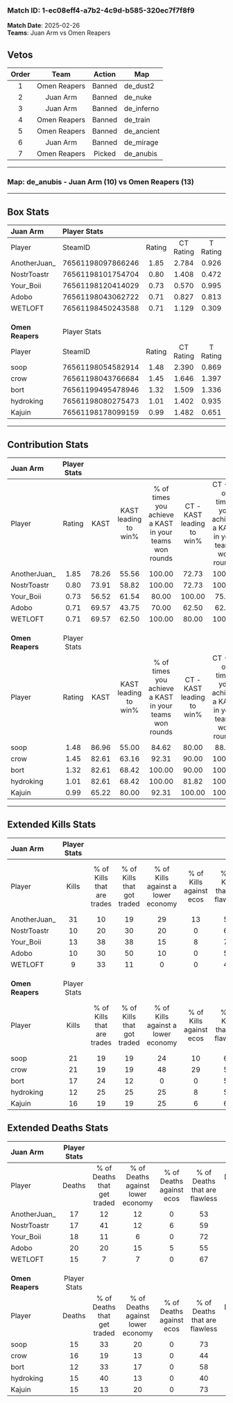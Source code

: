 ### Match ID: 1-ec08eff4-a7b2-4c9d-b585-320ec7f7f8f9  
**Match Date**: 2025-02-26  
**Teams**: Juan Arm vs Omen Reapers  

## Vetos  

| Order | Team | Action | Map |
| :---: | :--: | :----: | --- |
| 1 | Omen Reapers | Banned | de_dust2 |
| 2 | Juan Arm | Banned | de_nuke |
| 3 | Juan Arm | Banned | de_inferno |
| 4 | Omen Reapers | Banned | de_train |
| 5 | Omen Reapers | Banned | de_ancient |
| 6 | Juan Arm | Banned | de_mirage |
| 7 | Omen Reapers | Picked | de_anubis |

---  

### **Map**: de_anubis - Juan Arm (10) vs Omen Reapers (13)  
---  

## Box Stats  

| **Juan Arm**     | Player Stats      |        |           |          |       |       |       |         |        |      |     |
| :- | :- | :-: | :-: | :-: | :-: | :-: | :-: | :-: | :-: | :-: | :-: |
| Player           | SteamID           | Rating | CT Rating | T Rating | KAST  |  ADR  | Kills | Assists | Deaths | K/D  | HS% |
| AnotherJuan_     | 76561198097866246 |  1.85  |   2.784   |  0.926   | 78.26 | 129.7 |  31   |    7    |   17   | 1.82 | 45  |
| NostrToastr      | 76561198101754704 |  0.80  |   1.408   |  0.472   | 73.91 | 57.8  |  10   |    7    |   17   | 0.59 | 60  |
| Your_Boii        | 76561198120414029 |  0.73  |   0.570   |  0.995   | 56.52 | 53.7  |  13   |    2    |   18   | 0.72 | 38  |
| Adobo            | 76561198043062722 |  0.71  |   0.827   |  0.813   | 69.57 | 61.7  |  10   |    7    |   20   | 0.50 | 80  |
| WETLOFT          | 76561198450243588 |  0.71  |   1.129   |  0.309   | 69.57 | 43.9  |   9   |    3    |   15   | 0.60 | 44  |
|                  |                   |        |           |          |       |       |       |         |        |      |     |
|                  |                   |        |           |          |       |       |       |         |        |      |     |
|                  |                   |        |           |          |       |       |       |         |        |      |     |
| **Omen Reapers** | Player Stats      |        |           |          |       |       |       |         |        |      |     |
| Player           | SteamID           | Rating | CT Rating | T Rating | KAST  |  ADR  | Kills | Assists | Deaths | K/D  | HS% |
| soop             | 76561198054582914 |  1.48  |   2.390   |  0.869   | 86.96 | 97.6  |  21   |    7    |   15   | 1.40 | 33  |
| crow             | 76561198043766684 |  1.45  |   1.646   |  1.397   | 82.61 | 101.3 |  21   |    9    |   16   | 1.31 | 42  |
| bort             | 76561199495478946 |  1.32  |   1.509   |  1.336   | 82.61 | 82.7  |  17   |    7    |   12   | 1.42 | 47  |
| hydroking        | 76561198080275473 |  1.01  |   1.402   |  0.935   | 82.61 | 57.0  |  12   |   13    |   15   | 0.80 | 33  |
| Kajuin           | 76561198178099159 |  0.99  |   1.482   |  0.651   | 65.22 | 59.2  |  16   |    3    |   15   | 1.07 | 43  |
---  

## Contribution Stats  

| **Juan Arm**     | Player Stats |       |                      |                                                        |                           |                                                             |                          |                                                            |
| :- | :-: | :-: | :-: | :-: | :-: | :-: | :-: | :-: |
| Player           |    Rating    | KAST  | KAST leading to win% | % of times you achieve a KAST in your teams won rounds | CT - KAST leading to win% | CT - % of times you achieve a KAST in your teams won rounds | T - KAST leading to win% | T - % of times you achieve a KAST in your teams won rounds |
| AnotherJuan_     |     1.85     | 78.26 |        55.56         |                         100.00                         |           72.73           |                           100.00                            |          28.57           |                           100.00                           |
| NostrToastr      |     0.80     | 73.91 |        58.82         |                         100.00                         |           72.73           |                           100.00                            |          33.33           |                           100.00                           |
| Your_Boii        |     0.73     | 56.52 |        61.54         |                         80.00                          |          100.00           |                            75.00                            |          28.57           |                           100.00                           |
| Adobo            |     0.71     | 69.57 |        43.75         |                         70.00                          |           62.50           |                            62.50                            |          25.00           |                           100.00                           |
| WETLOFT          |     0.71     | 69.57 |        62.50         |                         100.00                         |           80.00           |                           100.00                            |          33.33           |                           100.00                           |
|                  |              |       |                      |                                                        |                           |                                                             |                          |                                                            |
|                  |              |       |                      |                                                        |                           |                                                             |                          |                                                            |
|                  |              |       |                      |                                                        |                           |                                                             |                          |                                                            |
| **Omen Reapers** | Player Stats |       |                      |                                                        |                           |                                                             |                          |                                                            |
| Player           |    Rating    | KAST  | KAST leading to win% | % of times you achieve a KAST in your teams won rounds | CT - KAST leading to win% | CT - % of times you achieve a KAST in your teams won rounds | T - KAST leading to win% | T - % of times you achieve a KAST in your teams won rounds |
| soop             |     1.48     | 86.96 |        55.00         |                         84.62                          |           80.00           |                            88.89                            |          30.00           |                           75.00                            |
| crow             |     1.45     | 82.61 |        63.16         |                         92.31                          |           90.00           |                           100.00                            |          33.33           |                           75.00                            |
| bort             |     1.32     | 82.61 |        68.42         |                         100.00                         |           90.00           |                           100.00                            |          44.44           |                           100.00                           |
| hydroking        |     1.01     | 82.61 |        68.42         |                         100.00                         |           81.82           |                           100.00                            |          50.00           |                           100.00                           |
| Kajuin           |     0.99     | 65.22 |        80.00         |                         92.31                          |          100.00           |                           100.00                            |          50.00           |                           75.00                            |
---  

## Extended Kills Stats  

| **Juan Arm**     | Player Stats |                            |                            |                                    |                         |                              |                                 |                                       |                    |           |
| :- | :-: | :-: | :-: | :-: | :-: | :-: | :-: | :-: | :-: | :-: |
| Player           |    Kills     | % of Kills that are trades | % of Kills that got traded | % of Kills against a lower economy | % of Kills against ecos | % of Kills that are flawless | % of Kills that are close duels | % of Kills that are assisted by flash | Pistol Round Kills | AWP Kills |
| AnotherJuan_     |      31      |             10             |             19             |                 29                 |           13            |              55              |                6                |                   0                   |         1          |     0     |
| NostrToastr      |      10      |             20             |             30             |                 20                 |            0            |              60              |               20                |                   0                   |         0          |     0     |
| Your_Boii        |      13      |             38             |             38             |                 15                 |            8            |              77              |                0                |                   0                   |         0          |     0     |
| Adobo            |      10      |             30             |             50             |                 10                 |            0            |              50              |               10                |                   0                   |         1          |     0     |
| WETLOFT          |      9       |             33             |             11             |                 0                  |            0            |              44              |               22                |                  22                   |         1          |     0     |
|                  |              |                            |                            |                                    |                         |                              |                                 |                                       |                    |           |
|                  |              |                            |                            |                                    |                         |                              |                                 |                                       |                    |           |
|                  |              |                            |                            |                                    |                         |                              |                                 |                                       |                    |           |
| **Omen Reapers** | Player Stats |                            |                            |                                    |                         |                              |                                 |                                       |                    |           |
| Player           |    Kills     | % of Kills that are trades | % of Kills that got traded | % of Kills against a lower economy | % of Kills against ecos | % of Kills that are flawless | % of Kills that are close duels | % of Kills that are assisted by flash | Pistol Round Kills | AWP Kills |
| soop             |      21      |             19             |             19             |                 24                 |           10            |              67              |               10                |                   5                   |         4          |     0     |
| crow             |      21      |             19             |             19             |                 48                 |           29            |              57              |               10                |                   0                   |         1          |     3     |
| bort             |      17      |             24             |             12             |                 0                  |            0            |              59              |                6                |                  12                   |         3          |     0     |
| hydroking        |      12      |             25             |             25             |                 25                 |            8            |              58              |                8                |                   0                   |         0          |     0     |
| Kajuin           |      16      |             19             |             19             |                 25                 |            6            |              63              |                0                |                   0                   |         2          |     3     |
## Extended Deaths Stats  

| **Juan Arm**     | Player Stats |                             |                                   |                          |                               |                            |                           |               |
| :- | :-: | :-: | :-: | :-: | :-: | :-: | :-: | :-: |
| Player           |    Deaths    | % of Deaths that get traded | % of Deaths against lower economy | % of Deaths against ecos | % of Deaths that are flawless | % of Deaths that are close | % of Deaths while blinded | Deaths to AWP |
| AnotherJuan_     |      17      |             12              |                12                 |            0             |              53               |             12             |             0             |       1       |
| NostrToastr      |      17      |             41              |                12                 |            6             |              59               |             6              |             0             |       2       |
| Your_Boii        |      18      |             11              |                 6                 |            0             |              72               |             6              |            11             |       0       |
| Adobo            |      20      |             20              |                15                 |            5             |              55               |             5              |             0             |       2       |
| WETLOFT          |      15      |              7              |                 7                 |            0             |              67               |             7              |             7             |       1       |
|                  |              |                             |                                   |                          |                               |                            |                           |               |
|                  |              |                             |                                   |                          |                               |                            |                           |               |
|                  |              |                             |                                   |                          |                               |                            |                           |               |
| **Omen Reapers** | Player Stats |                             |                                   |                          |                               |                            |                           |               |
| Player           |    Deaths    | % of Deaths that get traded | % of Deaths against lower economy | % of Deaths against ecos | % of Deaths that are flawless | % of Deaths that are close | % of Deaths while blinded | Deaths to AWP |
| soop             |      15      |             33              |                20                 |            0             |              73               |             7              |             7             |       0       |
| crow             |      16      |             19              |                13                 |            0             |              44               |             6              |             0             |       0       |
| bort             |      12      |             33              |                17                 |            0             |              58               |             25             |             8             |       0       |
| hydroking        |      15      |             40              |                13                 |            0             |              40               |             13             |             0             |       0       |
| Kajuin           |      15      |             13              |                20                 |            0             |              73               |             0              |             0             |       0       |
